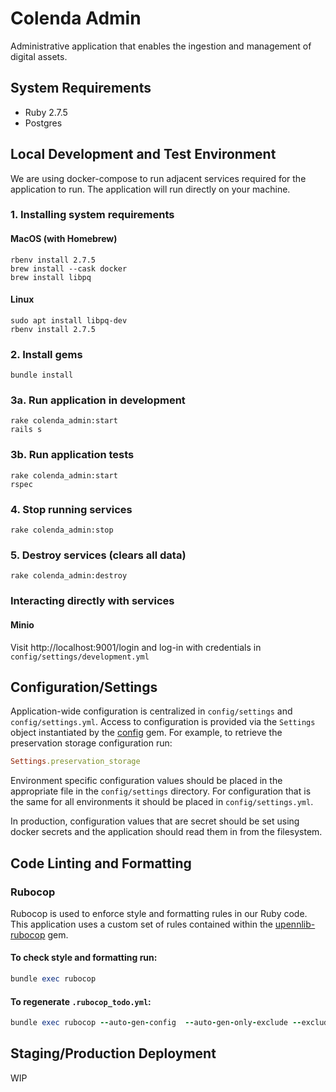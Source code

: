 # Colenda Admin
Administrative application that enables the ingestion and management of digital assets. 

## System Requirements
- Ruby 2.7.5
- Postgres

## Local Development and Test Environment
We are using docker-compose to run adjacent services required for the application to run. The application will run directly on your machine.

### 1. Installing system requirements
#### MacOS (with Homebrew)
```shell
rbenv install 2.7.5
brew install --cask docker
brew install libpq
```

#### Linux
```shell
sudo apt install libpq-dev
rbenv install 2.7.5
```

### 2. Install gems
```shell
bundle install
```

### 3a. Run application in development
```shell
rake colenda_admin:start
rails s
```

### 3b. Run application tests
```shell
rake colenda_admin:start
rspec
```

### 4. Stop running services
```shell
rake colenda_admin:stop
```

### 5. Destroy services (clears all data)
```shell
rake colenda_admin:destroy
```

### Interacting directly with services
#### Minio
Visit http://localhost:9001/login and log-in with credentials in `config/settings/development.yml`

## Configuration/Settings
Application-wide configuration is centralized in `config/settings` and `config/settings.yml`. Access to configuration is provided via the `Settings` object instantiated by the [config](https://github.com/rubyconfig/config) gem. For example, to retrieve the preservation storage configuration run:

```ruby
Settings.preservation_storage
```

Environment specific configuration values should be placed in the appropriate file in the `config/settings` directory. For configuration that is the same for all environments it should be placed in `config/settings.yml`.

In production, configuration values that are secret should be set using docker secrets and the application should read them in from the filesystem.


## Code Linting and Formatting
### Rubocop
Rubocop is used to enforce style and formatting rules in our Ruby code. This application uses a custom set of rules contained within the [upennlib-rubocop](https://gitlab.library.upenn.edu/cgalarza/upennlib-rubocop) gem.

#### To check style and formatting run:
```ruby
bundle exec rubocop
```

#### To regenerate `.rubocop_todo.yml`:
```ruby
bundle exec rubocop --auto-gen-config  --auto-gen-only-exclude --exclude-limit 10000
```

## Staging/Production Deployment
WIP